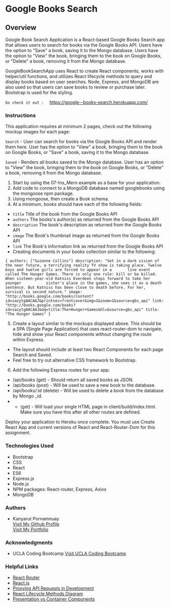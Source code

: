 # Google Books Search

## Overview

Google Book Search Application is a React-based Google Books Search app that allows users to search for books via the Google Books API. Users have the option to "Save" a book, saving it to the Mongo database. Users have the option to "View" the book, bringing them to the book on Google Books, or "Delete" a book, removing it from the Mongo database.

GoogleBookSearchApp uses React to create React components, works with helper/util functions, and utilizes React lifecycle methods to query and display books based on user searches. Node, Express, and MongoDB are also used so that users can save books to review or purchase later. Bootstrap is used for the styling.

`Go check it out :  ` https://google--books-search.herokuapp.com/

### Instructions

This application requires at minimum 2 pages, check out the following mockup images for each page:

`Search` - User can search for books via the Google Books API and render them here. User has the option to "View" a book, bringing them to the book on Google Books, or "Save" a book, saving it to the Mongo database.

`Saved` - Renders all books saved to the Mongo database. User has an option to "View" the book, bringing them to the book on Google Books, or "Delete" a book, removing it from the Mongo database.

1. Start by using the 07-Ins_Mern example as a base for your application.
2. Add code to connect to a MongoDB database named googlebooks using the mongoose npm package.
3. Using mongoose, then create a Book schema.
4. At a minimum, books should have each of the following fields:
 - `title`  Title of the book from the Google Books API
 - `authors`  The books's author(s) as returned from the Google Books API
 - `description`  The book's description as returned from the Google Books API
 - `image`  The Book's thumbnail image as returned from the Google Books API
 - `link`  The Book's information link as returned from the Google Books API
 - Creating documents in your books collection similar to the following:
 
 `{
    authors: ["Suzanne Collins"]
    description: "Set in a dark vision of the near future, a terrifying reality TV show is taking place. Twelve boys and twelve girls are forced to appear in a       live event called The Hunger Games. There is only one rule: kill or be killed. When sixteen-year-old Katniss Everdeen steps forward to take her younger           sister's place in the games, she sees it as a death sentence. But Katniss has been close to death before. For her, survival is second nature."
    image: "http://books.google.com/books/content?id=sazytgAACAAJ&printsec=frontcover&img=1&zoom=1&source=gbs_api"
    link: "http://books.google.com/books?id=sazytgAACAAJ&dq=title:The+Hunger+Games&hl=&source=gbs_api"
    title: "The Hunger Games"
}`

5. Create a layout similar to the mockups displayed above. This should be a SPA (Single Page Application) that uses react-router-dom to navigate, hide and show your React components without changing the route within Express.
- The layout should include at least two React Components for each page Search and Saved.
- Feel free to try out alternative CSS framework to Bootstrap.

6. Add the following Express routes for your app:
- /api/books (get) - Should return all saved books as JSON.
- /api/books (post) - Will be used to save a new book to the database.
- /api/books/:id (delete) - Will be used to delete a book from the database by Mongo _id.
- * (get) - Will load your single HTML page in client/build/index.html. Make sure you have this after all other routes are defined.

Deploy your application to Heroku once complete. You must use Create React App and current versions of React and React-Router-Dom for this assignment.

### Technologies Used
- Bootstrap
- CSS
- React
- ES6
- Express.js
- Node.js
- NPM packages: React-router, Express, Axios
- MongoDB


### Authors
  - Kanyarut Pornamnuay
  <br><a target="_blank" rel="nofollow" href="https://github.com/benbaba2525">Visit My Github Profile</a>
  <br><a target="_blank" rel="nofollow" href="https://www.kanyarut.me/">Visit My Portfolio</a>


### Acknowledgments
  - UCLA Coding Bootcamp   <a target="_blank" rel="nofollow" href="https://bootcamp.uclaextension.edu/coding/">Visit UCLA Coding Bootcamp</a>

### Helpful Links
- <a target="_blank" rel="nofollow" href="https://reactrouter.com/">React Router</a>
- <a target="_blank" rel="nofollow" href="https://create-react-app.dev/docs/proxying-api-requests-in-development/">React.js</a>
- <a target="_blank" rel="nofollow" href="https://github.com/facebook/create-react-app">Proxying API Requests in Development</a>
- <a target="_blank" rel="nofollow" href="https://projects.wojtekmaj.pl/react-lifecycle-methods-diagram/">React Lifecycle Methods Diagram</a>
- <a target="_blank" rel="nofollow" href="https://medium.com/@dan_abramov/smart-and-dumb-components-7ca2f9a7c7d0">Presentation vs Container Components</a>



